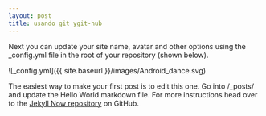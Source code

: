 ```yaml
---
layout: post
title: usando git ygit-hub
---
```


Next you can update your site name, avatar and other options using the _config.yml file in the root of your repository (shown below).

![_config.yml]({{ site.baseurl }}/images/Android_dance.svg)

The easiest way to make your first post is to edit this one. Go into /_posts/ and update the Hello World markdown file. For more instructions head over to the [Jekyll Now repository](https://github.com/barryclark/jekyll-now) on GitHub.